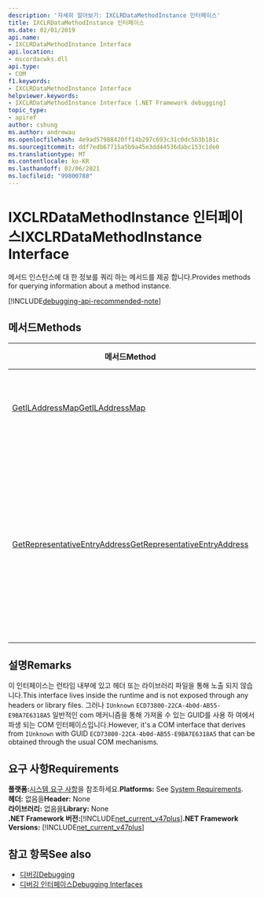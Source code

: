 ```yaml
---
description: '자세히 알아보기: IXCLRDataMethodInstance 인터페이스'
title: IXCLRDataMethodInstance 인터페이스
ms.date: 02/01/2019
api.name:
- IXCLRDataMethodInstance Interface
api.location:
- mscordacwks.dll
api.type:
- COM
f1.keywords:
- IXCLRDataMethodInstance Interface
helpviewer.keywords:
- IXCLRDataMethodInstance Interface [.NET Framework debugging]
topic_type:
- apiref
author: cshung
ms.author: andrewau
ms.openlocfilehash: 4e9ad57988420ff14b297c693c31c0dc5b3b181c
ms.sourcegitcommit: ddf7edb67715a5b9a45e3dd44536dabc153c1de0
ms.translationtype: MT
ms.contentlocale: ko-KR
ms.lasthandoff: 02/06/2021
ms.locfileid: "99800788"
---
```

# <a name="ixclrdatamethodinstance-interface"></a><span data-ttu-id="89efc-103">IXCLRDataMethodInstance 인터페이스</span><span class="sxs-lookup"><span data-stu-id="89efc-103">IXCLRDataMethodInstance Interface</span></span>

<span data-ttu-id="89efc-104">메서드 인스턴스에 대 한 정보를 쿼리 하는 메서드를 제공 합니다.</span><span class="sxs-lookup"><span data-stu-id="89efc-104">Provides methods for querying information about a method instance.</span></span>

[!INCLUDE[debugging-api-recommended-note](../../../../includes/debugging-api-recommended-note.md)]

## <a name="methods"></a><span data-ttu-id="89efc-105">메서드</span><span class="sxs-lookup"><span data-stu-id="89efc-105">Methods</span></span>

| <span data-ttu-id="89efc-106">메서드</span><span class="sxs-lookup"><span data-stu-id="89efc-106">Method</span></span>                                                                                                                  | <span data-ttu-id="89efc-107">설명</span><span class="sxs-lookup"><span data-stu-id="89efc-107">Description</span></span>                                 |
| ----------------------------------------------------------------------------------------------------------------------- | ------------------------------------------- |
| [<span data-ttu-id="89efc-108">GetILAddressMap</span><span class="sxs-lookup"><span data-stu-id="89efc-108">GetILAddressMap</span></span>](ixclrdatamethodinstance-getiladdressmap-method.md) | <span data-ttu-id="89efc-109">매핑 정보를 처리 하는 IL을 가져옵니다.</span><span class="sxs-lookup"><span data-stu-id="89efc-109">Gets the IL to address mapping information.</span></span> |
| [<span data-ttu-id="89efc-110">GetRepresentativeEntryAddress</span><span class="sxs-lookup"><span data-stu-id="89efc-110">GetRepresentativeEntryAddress</span></span>](ixclrdatamethodinstance-getrepresentativeentryaddress-method.md) | <span data-ttu-id="89efc-111">메서드에 대 한 모든 가능한 진입점의 네이티브 컴파일에 대 한 가장 대표적인 진입점 주소를 가져옵니다.</span><span class="sxs-lookup"><span data-stu-id="89efc-111">Gets the most representative entry point address for the native compilation of all the possible entry points for a method.</span></span> |

## <a name="remarks"></a><span data-ttu-id="89efc-112">설명</span><span class="sxs-lookup"><span data-stu-id="89efc-112">Remarks</span></span>

<span data-ttu-id="89efc-113">이 인터페이스는 런타임 내부에 있고 헤더 또는 라이브러리 파일을 통해 노출 되지 않습니다.</span><span class="sxs-lookup"><span data-stu-id="89efc-113">This interface lives inside the runtime and is not exposed through any headers or library files.</span></span> <span data-ttu-id="89efc-114">그러나 `IUnknown` `ECD73800-22CA-4b0d-AB55-E9BA7E6318A5` 일반적인 com 메커니즘을 통해 가져올 수 있는 GUID를 사용 하 여에서 파생 되는 COM 인터페이스입니다.</span><span class="sxs-lookup"><span data-stu-id="89efc-114">However, it's a COM interface that derives from `IUnknown` with GUID `ECD73800-22CA-4b0d-AB55-E9BA7E6318A5` that can be obtained through the usual COM mechanisms.</span></span>

## <a name="requirements"></a><span data-ttu-id="89efc-115">요구 사항</span><span class="sxs-lookup"><span data-stu-id="89efc-115">Requirements</span></span>

<span data-ttu-id="89efc-116">**플랫폼:**[시스템 요구 사항](../../get-started/system-requirements.md)을 참조하세요.</span><span class="sxs-lookup"><span data-stu-id="89efc-116">**Platforms:** See [System Requirements](../../get-started/system-requirements.md).</span></span>  
<span data-ttu-id="89efc-117">**헤더:** 없음을</span><span class="sxs-lookup"><span data-stu-id="89efc-117">**Header:** None</span></span>  
<span data-ttu-id="89efc-118">**라이브러리:** 없음을</span><span class="sxs-lookup"><span data-stu-id="89efc-118">**Library:** None</span></span>  
<span data-ttu-id="89efc-119">**.NET Framework 버전:**[!INCLUDE[net_current_v47plus](../../../../includes/net-current-v47plus.md)]</span><span class="sxs-lookup"><span data-stu-id="89efc-119">**.NET Framework Versions:** [!INCLUDE[net_current_v47plus](../../../../includes/net-current-v47plus.md)]</span></span>  

## <a name="see-also"></a><span data-ttu-id="89efc-120">참고 항목</span><span class="sxs-lookup"><span data-stu-id="89efc-120">See also</span></span>

- [<span data-ttu-id="89efc-121">디버깅</span><span class="sxs-lookup"><span data-stu-id="89efc-121">Debugging</span></span>](index.md)
- [<span data-ttu-id="89efc-122">디버깅 인터페이스</span><span class="sxs-lookup"><span data-stu-id="89efc-122">Debugging Interfaces</span></span>](debugging-interfaces.md)
